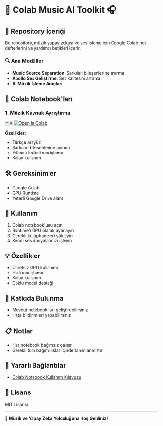 # 🎵 Colab Music AI Toolkit 🎧

## 📁 Repository İçeriği
Bu repository, müzik yapay zekası ve ses işleme için Google Colab not defterlerini ve yardımcı betikleri içerir.

### 🔍 Ana Modüller
- **Music Source Separation**: Şarkıları bileşenlerine ayırma
- **Apollo Ses Geliştirme**: Ses kalitesini artırma
- **AI Müzik İşleme Araçları**

## 🚀 Colab Notebook'ları
### 1. Müzik Kaynak Ayrıştırma
🇹🇷 [![Open In Colab](https://colab.research.google.com/assets/colab-badge.svg)](https://colab.research.google.com/github/test4373/My-Colab/blob/main/Music_Source_Separation_(Turkish).ipynb)

**Özellikler:**
- Türkçe arayüz
- Şarkıları bileşenlerine ayırma
- Yüksek kaliteli ses işleme
- Kolay kullanım

## 🛠 Gereksinimler
- Google Colab
- GPU Runtime
- Yeterli Google Drive alanı

## 🔧 Kullanım
1. Colab notebook'unu açın
2. Runtime'ı GPU olarak ayarlayın
3. Gerekli kütüphaneleri yükleyin
4. Kendi ses dosyalarınızı işleyin

## 💡 Özellikler
- Ücretsiz GPU kullanımı
- Hızlı ses işleme
- Kolay kullanım
- Çoklu model desteği

## 🤝 Katkıda Bulunma
- Mevcut notebook'ları geliştirebilirsiniz
- Hata bildirimleri yapabilirsiniz

## 📋 Notlar
- Her notebook bağımsız çalışır
- Gerekli tüm bağımlılıklar içinde tanımlanmıştır

## 🔗 Yararlı Bağlantılar
- [Colab Notebook Kullanım Kılavuzu](https://colab.research.google.com/notebooks/welcome.ipynb)

## 📄 Lisans
MIT Lisansı

---

**🌟 Müzik ve Yapay Zeka Yolculuğuna Hoş Geldiniz!**
